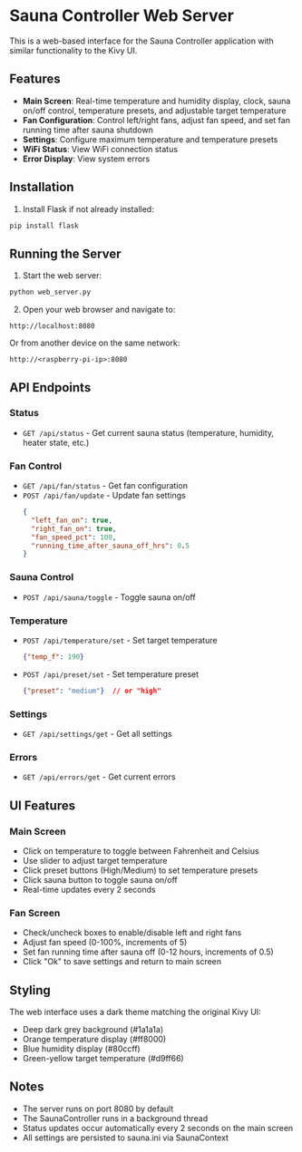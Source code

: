 # Sauna Controller Web Server

This is a web-based interface for the Sauna Controller application with similar functionality to the Kivy UI.

## Features

- **Main Screen**: Real-time temperature and humidity display, clock, sauna on/off control, temperature presets, and adjustable target temperature
- **Fan Configuration**: Control left/right fans, adjust fan speed, and set fan running time after sauna shutdown
- **Settings**: Configure maximum temperature and temperature presets
- **WiFi Status**: View WiFi connection status
- **Error Display**: View system errors

## Installation

1. Install Flask if not already installed:
```bash
pip install flask
```

## Running the Server

1. Start the web server:
```bash
python web_server.py
```

2. Open your web browser and navigate to:
```
http://localhost:8080
```

Or from another device on the same network:
```
http://<raspberry-pi-ip>:8080
```

## API Endpoints

### Status
- `GET /api/status` - Get current sauna status (temperature, humidity, heater state, etc.)

### Fan Control
- `GET /api/fan/status` - Get fan configuration
- `POST /api/fan/update` - Update fan settings
  ```json
  {
    "left_fan_on": true,
    "right_fan_on": true,
    "fan_speed_pct": 100,
    "running_time_after_sauna_off_hrs": 0.5
  }
  ```

### Sauna Control
- `POST /api/sauna/toggle` - Toggle sauna on/off

### Temperature
- `POST /api/temperature/set` - Set target temperature
  ```json
  {"temp_f": 190}
  ```
- `POST /api/preset/set` - Set temperature preset
  ```json
  {"preset": "medium"}  // or "high"
  ```

### Settings
- `GET /api/settings/get` - Get all settings

### Errors
- `GET /api/errors/get` - Get current errors

## UI Features

### Main Screen
- Click on temperature to toggle between Fahrenheit and Celsius
- Use slider to adjust target temperature
- Click preset buttons (High/Medium) to set temperature presets
- Click sauna button to toggle sauna on/off
- Real-time updates every 2 seconds

### Fan Screen
- Check/uncheck boxes to enable/disable left and right fans
- Adjust fan speed (0-100%, increments of 5)
- Set fan running time after sauna off (0-12 hours, increments of 0.5)
- Click "Ok" to save settings and return to main screen

## Styling

The web interface uses a dark theme matching the original Kivy UI:
- Deep dark grey background (#1a1a1a)
- Orange temperature display (#ff8000)
- Blue humidity display (#80ccff)
- Green-yellow target temperature (#d9ff66)

## Notes

- The server runs on port 8080 by default
- The SaunaController runs in a background thread
- Status updates occur automatically every 2 seconds on the main screen
- All settings are persisted to sauna.ini via SaunaContext
